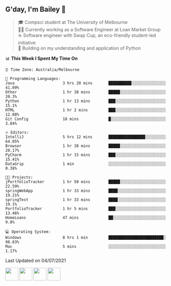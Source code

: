 ## G'day, I'm Bailey 👋

> 🎓 Compsci student at The University of Melbourne <br>
> 👨‍💻 Currently working as a Software Engineer at Loan Market Group <br>
> ☕️ Software engineer with Swap Cup, an eco-friendly student-led initiative <br>
> 🌱 Building on my understanding and application of Python

<!--START_SECTION:waka-->
📊 **This Week I Spent My Time On** 

```text
⌚︎ Time Zone: Australia/Melbourne

💬 Programming Languages: 
Java                     3 hrs 20 mins       ██████████░░░░░░░░░░░░░░░   41.09% 
Other                    1 hr 38 mins        █████░░░░░░░░░░░░░░░░░░░░   20.3% 
Python                   1 hr 13 mins        ███░░░░░░░░░░░░░░░░░░░░░░   15.1% 
HTML                     1 hr 2 mins         ███░░░░░░░░░░░░░░░░░░░░░░   12.88% 
Git Config               18 mins             █░░░░░░░░░░░░░░░░░░░░░░░░   3.84%

🔥 Editors: 
IntelliJ                 5 hrs 12 mins       ████████████████░░░░░░░░░   64.05% 
Browser                  1 hr 38 mins        █████░░░░░░░░░░░░░░░░░░░░   20.17% 
PyCharm                  1 hr 15 mins        ███░░░░░░░░░░░░░░░░░░░░░░   15.41% 
DataGrip                 1 min               ░░░░░░░░░░░░░░░░░░░░░░░░░   0.38%

🐱‍💻 Projects: 
jPortfolioTracker        1 hr 50 mins        █████░░░░░░░░░░░░░░░░░░░░   22.59% 
springWebApp             1 hr 33 mins        ████░░░░░░░░░░░░░░░░░░░░░   19.21% 
springTest               1 hr 33 mins        ████░░░░░░░░░░░░░░░░░░░░░   19.1% 
PortfolioTracker         1 hr 5 mins         ███░░░░░░░░░░░░░░░░░░░░░░   13.46% 
HomeLoans                47 mins             ██░░░░░░░░░░░░░░░░░░░░░░░   9.8%

💻 Operating System: 
Windows                  8 hrs 1 min         ████████████████████████░   98.83% 
Mac                      5 mins              ░░░░░░░░░░░░░░░░░░░░░░░░░   1.17%

```


 Last Updated on 04/07/2021
<!--END_SECTION:waka-->

[<img height="40px" src="https://img.icons8.com/ios-filled/2x/linkedin.png">](https://linkedin.com/in/baileybutler1)
[<img height="40px" src="https://img.icons8.com/ios-filled/2x/github.png">](https://github.com/baely)
[<img height="40px" src="https://img.icons8.com/ios-filled/2x/salesforce.png">](https://trailblazer.me/id/baileybutler)
[<img height="40px" src="https://img.icons8.com/ios-filled/2x/instagram.png">](https://instagram.com/bae1y)
